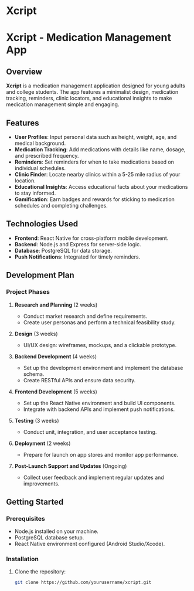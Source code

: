 # Xcript
# Xcript - Medication Management App

## Overview
**Xcript** is a medication management application designed for young adults and college students. The app features a minimalist design, medication tracking, reminders, clinic locators, and educational insights to make medication management simple and engaging.

## Features
- **User Profiles**: Input personal data such as height, weight, age, and medical background.
- **Medication Tracking**: Add medications with details like name, dosage, and prescribed frequency.
- **Reminders**: Set reminders for when to take medications based on individual schedules.
- **Clinic Finder**: Locate nearby clinics within a 5-25 mile radius of your location.
- **Educational Insights**: Access educational facts about your medications to stay informed.
- **Gamification**: Earn badges and rewards for sticking to medication schedules and completing challenges.

## Technologies Used
- **Frontend**: React Native for cross-platform mobile development.
- **Backend**: Node.js and Express for server-side logic.
- **Database**: PostgreSQL for data storage.
- **Push Notifications**: Integrated for timely reminders.

## Development Plan

### Project Phases
1. **Research and Planning** (2 weeks)
   - Conduct market research and define requirements.
   - Create user personas and perform a technical feasibility study.

2. **Design** (3 weeks)
   - UI/UX design: wireframes, mockups, and a clickable prototype.

3. **Backend Development** (4 weeks)
   - Set up the development environment and implement the database schema.
   - Create RESTful APIs and ensure data security.

4. **Frontend Development** (5 weeks)
   - Set up the React Native environment and build UI components.
   - Integrate with backend APIs and implement push notifications.

5. **Testing** (3 weeks)
   - Conduct unit, integration, and user acceptance testing.

6. **Deployment** (2 weeks)
   - Prepare for launch on app stores and monitor app performance.

7. **Post-Launch Support and Updates** (Ongoing)
   - Collect user feedback and implement regular updates and improvements.

## Getting Started

### Prerequisites
- Node.js installed on your machine.
- PostgreSQL database setup.
- React Native environment configured (Android Studio/Xcode).

### Installation
1. Clone the repository:
   ```bash
   git clone https://github.com/yourusername/xcript.git
